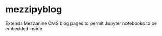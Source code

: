 # mezzipyblog
Extends Mezzanine CMS blog pages to permit Jupyter notebooks to be embedded inside.  
